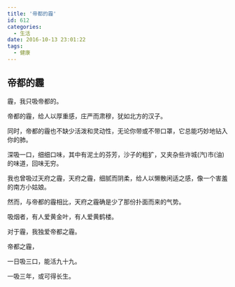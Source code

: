 ```yaml
---
title: '帝都的霾'
id: 612
categories:
  - 生活
date: 2016-10-13 23:01:22
tags:
  - 健康
---
```


## 帝都的霾

霾，我只吸帝都的。

帝都的霾，给人以厚重感，庄严而肃穆，犹如北方的汉子。

同时，帝都的霾也不缺少活泼和灵动性，无论你带或不带口罩，它总能巧妙地钻入你的肺。

深吸一口，细细口味，其中有泥土的芬芳，沙子的粗犷，又夹杂些许城(汽)市(油)的味道，回味无穷。

我也曾吸过天府之霾，天府之霾，细腻而阴柔，给人以懒散闲适之感，像一个害羞的南方小姑娘。

然而，与帝都的霾相比，天府之霾确是少了那份扑面而来的气势。

吸烟者，有人爱黄金叶，有人爱黄鹤楼。

对于霾，我独爱帝都之霾。

帝都之霾，

一日吸三口，能活九十九。

一吸三年，或可得长生。